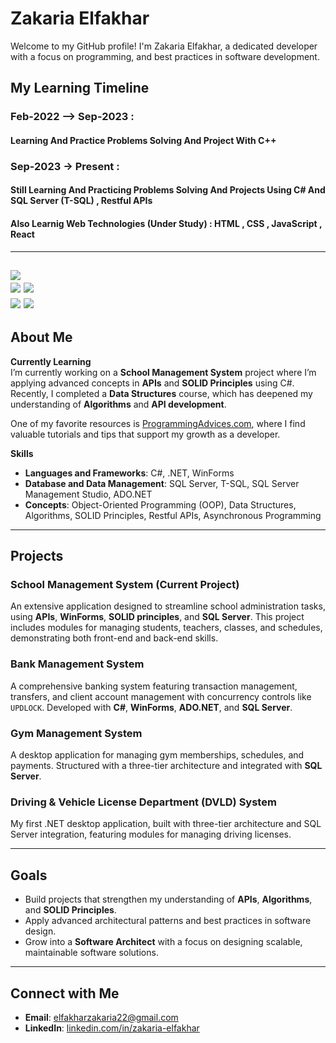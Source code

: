 # Zakaria Elfakhar

Welcome to my GitHub profile! I'm Zakaria Elfakhar, a dedicated developer with a focus on programming, and best practices in software development.

## My Learning Timeline
 ### Feb-2022 --> Sep-2023 :
  #### Learning And Practice Problems Solving And Project  With C++
 
 ### Sep-2023 -> Present : 
  #### Still Learning  And Practicing Problems Solving And Projects Using C# And SQL Server (T-SQL) , Restful APIs 
  #### Also Learnig Web Technologies (Under Study) : HTML , CSS , JavaScript , React 
---
  ![](http://github-profile-summary-cards.vercel.app/api/cards/profile-details?username=ZakaDev22&theme=darcula) 
  <br>
  ![](http://github-profile-summary-cards.vercel.app/api/cards/repos-per-language?username=ZakaDev22&theme=darcula)
  ![](http://github-profile-summary-cards.vercel.app/api/cards/most-commit-language?username=ZakaDev22&theme=darcula)
  <br>
  ![](http://github-profile-summary-cards.vercel.app/api/cards/stats?username=ZakaDev22&theme=darcula)
  ![](http://github-profile-summary-cards.vercel.app/api/cards/productive-time?username=ZakaDev22&theme=darcula&utcOffset=8)
---
## About Me

**Currently Learning**  
I’m currently working on a **School Management System** project where I’m applying advanced concepts in **APIs** and **SOLID Principles** using C#. Recently, I completed a **Data Structures** course, which has deepened my understanding of **Algorithms** and **API development**.

One of my favorite resources is [ProgrammingAdvices.com](https://programmingadvices.com), where I find valuable tutorials and tips that support my growth as a developer.

**Skills**  
- **Languages and Frameworks**: C#, .NET, WinForms
- **Database and Data Management**: SQL Server, T-SQL, SQL Server Management Studio, ADO.NET
- **Concepts**: Object-Oriented Programming (OOP), Data Structures, Algorithms, SOLID Principles, Restful APIs, Asynchronous Programming

---

## Projects

### School Management System (Current Project)
An extensive application designed to streamline school administration tasks, using **APIs**, **WinForms**, **SOLID principles**, and **SQL Server**. This project includes modules for managing students, teachers, classes, and schedules, demonstrating both front-end and back-end skills.

### Bank Management System
A comprehensive banking system featuring transaction management, transfers, and client account management with concurrency controls like `UPDLOCK`. Developed with **C#**, **WinForms**, **ADO.NET**, and **SQL Server**.

### Gym Management System
A desktop application for managing gym memberships, schedules, and payments. Structured with a three-tier architecture and integrated with **SQL Server**.

### Driving & Vehicle License Department (DVLD) System
My first .NET desktop application, built with three-tier architecture and SQL Server integration, featuring modules for managing driving licenses.

---

## Goals

- Build projects that strengthen my understanding of **APIs**, **Algorithms**, and **SOLID Principles**.
- Apply advanced architectural patterns and best practices in software design.
- Grow into a **Software Architect** with a focus on designing scalable, maintainable software solutions.

---

## Connect with Me

- **Email**: [elfakharzakaria22@gmail.com](mailto:elfakharzakaria22@gmail.com)
- **LinkedIn**: [linkedin.com/in/zakaria-elfakhar](https://linkedin.com/in/zakaria-elfakhar)
